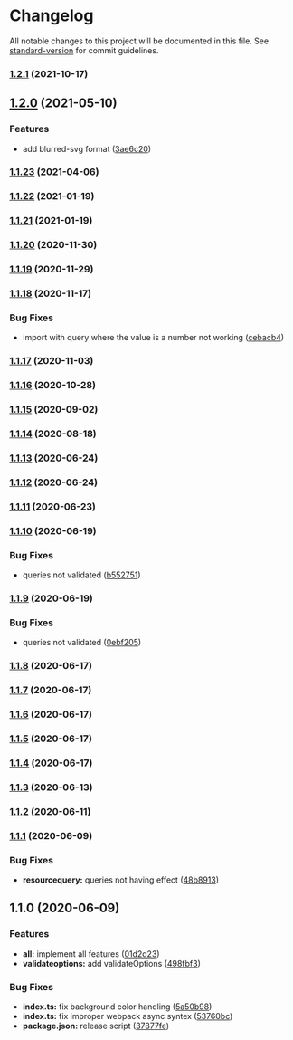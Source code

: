 # Changelog

All notable changes to this project will be documented in this file. See [standard-version](https://github.com/conventional-changelog/standard-version) for commit guidelines.

### [1.2.1](https://github.com/Calvin-LL/webpack-image-placeholder-loader/compare/v1.2.0...v1.2.1) (2021-10-17)

## [1.2.0](https://github.com/Calvin-LL/webpack-image-placeholder-loader/compare/v1.1.23...v1.2.0) (2021-05-10)


### Features

* add blurred-svg format ([3ae6c20](https://github.com/Calvin-LL/webpack-image-placeholder-loader/commit/3ae6c209c9416ad2c6eb460438f2bc45a5e40c8d))

### [1.1.23](https://github.com/Calvin-LL/webpack-image-placeholder-loader/compare/v1.1.22...v1.1.23) (2021-04-06)

### [1.1.22](https://github.com/Calvin-LL/webpack-image-placeholder-loader/compare/v1.1.21...v1.1.22) (2021-01-19)

### [1.1.21](https://github.com/Calvin-LL/webpack-image-placeholder-loader/compare/v1.1.20...v1.1.21) (2021-01-19)

### [1.1.20](https://github.com/Calvin-LL/webpack-image-placeholder-loader/compare/v1.1.19...v1.1.20) (2020-11-30)

### [1.1.19](https://github.com/Calvin-LL/webpack-image-placeholder-loader/compare/v1.1.18...v1.1.19) (2020-11-29)

### [1.1.18](https://github.com/Calvin-LL/webpack-image-placeholder-loader/compare/v1.1.17...v1.1.18) (2020-11-17)

### Bug Fixes

- import with query where the value is a number not working ([cebacb4](https://github.com/Calvin-LL/webpack-image-placeholder-loader/commit/cebacb4715cc2e77b8eba0ffcd403c3c20c2339d))

### [1.1.17](https://github.com/Calvin-LL/webpack-image-placeholder-loader/compare/v1.1.16...v1.1.17) (2020-11-03)

### [1.1.16](https://github.com/Calvin-LL/webpack-image-placeholder-loader/compare/v1.1.15...v1.1.16) (2020-10-28)

### [1.1.15](https://github.com/Calvin-LL/webpack-image-placeholder-loader/compare/v1.1.14...v1.1.15) (2020-09-02)

### [1.1.14](https://github.com/Calvin-LL/webpack-image-placeholder-loader/compare/v1.1.13...v1.1.14) (2020-08-18)

### [1.1.13](https://github.com/Calvin-LL/webpack-image-placeholder-loader/compare/v1.1.12...v1.1.13) (2020-06-24)

### [1.1.12](https://github.com/Calvin-LL/webpack-image-placeholder-loader/compare/v1.1.11...v1.1.12) (2020-06-24)

### [1.1.11](https://github.com/Calvin-LL/webpack-image-placeholder-loader/compare/v1.1.10...v1.1.11) (2020-06-23)

### [1.1.10](https://github.com/Calvin-LL/webpack-image-placeholder-loader/compare/v1.1.9...v1.1.10) (2020-06-19)

### Bug Fixes

- queries not validated ([b552751](https://github.com/Calvin-LL/webpack-image-placeholder-loader/commit/b55275130d0960581d8d682da05dff4d9ac93034))

### [1.1.9](https://github.com/Calvin-LL/webpack-image-placeholder-loader/compare/v1.1.8...v1.1.9) (2020-06-19)

### Bug Fixes

- queries not validated ([0ebf205](https://github.com/Calvin-LL/webpack-image-placeholder-loader/commit/0ebf205cef41f2fd36eb52cfd87c09096ec42856))

### [1.1.8](https://github.com/Calvin-LL/webpack-image-placeholder-loader/compare/v1.1.7...v1.1.8) (2020-06-17)

### [1.1.7](https://github.com/Calvin-LL/webpack-image-placeholder-loader/compare/v1.1.6...v1.1.7) (2020-06-17)

### [1.1.6](https://github.com/Calvin-LL/webpack-image-placeholder-loader/compare/v1.1.5...v1.1.6) (2020-06-17)

### [1.1.5](https://github.com/Calvin-LL/webpack-image-placeholder-loader/compare/v1.1.4...v1.1.5) (2020-06-17)

### [1.1.4](https://github.com/Calvin-LL/webpack-image-placeholder-loader/compare/v1.1.3...v1.1.4) (2020-06-17)

### [1.1.3](https://github.com/Calvin-LL/webpack-image-placeholder-loader/compare/v1.1.2...v1.1.3) (2020-06-13)

### [1.1.2](https://github.com/Calvin-LL/webpack-image-placeholder-loader/compare/v1.1.1...v1.1.2) (2020-06-11)

### [1.1.1](https://github.com/Calvin-LL/webpack-image-placeholder-loader/compare/v1.1.0...v1.1.1) (2020-06-09)

### Bug Fixes

- **resourcequery:** queries not having effect ([48b8913](https://github.com/Calvin-LL/webpack-image-placeholder-loader/commit/48b891365d662426dd72dd87f4e2d039f53d619b))

## 1.1.0 (2020-06-09)

### Features

- **all:** implement all features ([01d2d23](https://github.com/Calvin-LL/webpack-image-placeholder-loader/commit/01d2d231b72854a32e127727b3818817fa593a0d))
- **validateoptions:** add validateOptions ([498fbf3](https://github.com/Calvin-LL/webpack-image-placeholder-loader/commit/498fbf39c5a17542aa39dcec200522ab2616b663))

### Bug Fixes

- **index.ts:** fix background color handling ([5a50b98](https://github.com/Calvin-LL/webpack-image-placeholder-loader/commit/5a50b98167f2a2e3383c27329a4ce9066a84f5a4))
- **index.ts:** fix improper webpack async syntex ([53760bc](https://github.com/Calvin-LL/webpack-image-placeholder-loader/commit/53760bcf9749c31da9df89e2e8dfe6560a4e91f1))
- **package.json:** release script ([37877fe](https://github.com/Calvin-LL/webpack-image-placeholder-loader/commit/37877fef291ccc7e30fa0785db97f9e674cefad5))
